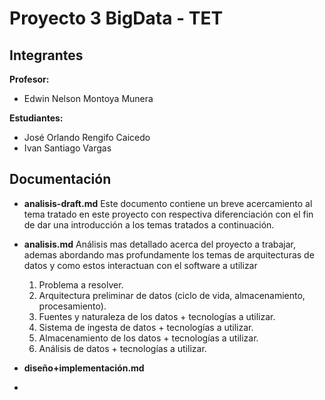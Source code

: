 # Proyecto 3 BigData - TET



## Integrantes

**Profesor:**
- Edwin Nelson Montoya Munera

**Estudiantes:**
- José Orlando Rengifo Caicedo
- Ivan Santiago Vargas

## Documentación

- **analisis-draft.md**
	Este documento contiene un  breve acercamiento al tema tratado  en este proyecto con respectiva diferenciación con el fin de dar una introducción a los temas tratados a continuación.
	
- **analisis.md**
	Análisis mas detallado acerca del proyecto a trabajar, ademas abordando mas profundamente los temas de arquitecturas de datos y como estos interactuan con el software a utilizar
	1.  Problema a resolver.
	2.  Arquitectura preliminar de datos (ciclo de vida, almacenamiento, procesamiento).
	3.  Fuentes y naturaleza de los datos + tecnologías a utilizar.
	4.  Sistema de ingesta de datos + tecnologías a utilizar.
	5.  Almacenamiento de los datos + tecnologías a utilizar.
	6.  Análisis de datos + tecnologías a utilizar.
	
- **diseño+implementación.md**
- 
<!--stackedit_data:
eyJoaXN0b3J5IjpbMTQ5NTE3Mjc4MSw2ODI5MzUzOV19
-->